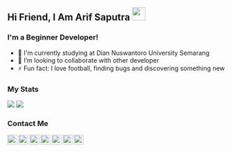## Hi Friend, I Am Arif Saputra <img src="https://raw.githubusercontent.com/iampavangandhi/iampavangandhi/master/gifs/Hi.gif" width="30px">

### I'm a Beginner Developer!
- 🏫 I'm currently studying at Dian Nuswantoro University Semarang
- 👯 I’m looking to collaborate with other developer
- ⚡ Fun fact: I love football, finding bugs and discovering something new

### My Stats
<p>
    <img src="https://github-readme-stats.vercel.app/api?username=arifsptra&show_icons=true&hide_border=true&custom_title=Arif Saputra's" />
    <img src="https://github-readme-stats.vercel.app/api/top-langs/?username=arifsptra&layout=compact&hide_border=true hight"/>
</p>

### Contact Me
<a href="https://twitter.com/arif_sptrra">
  <img align="left" alt="Arif Twitter" width="22px" src="https://cdn.jsdelivr.net/npm/simple-icons@v3/icons/twitter.svg" />
</a>
<a href="https://www.linkedin.com/in/arif-saputra-71754b220">
  <img align="left" alt="Arif Linkdein" width="22px" src="https://cdn.jsdelivr.net/npm/simple-icons@v3/icons/linkedin.svg" />
</a>
<a href="https://github.com/arifsptra">
  <img align="left" alt="Arif Github" width="22px" src="https://cdn.jsdelivr.net/npm/simple-icons@v3/icons/github.svg" />
</a>
<a href="https://t.me/arif_sptrra">
  <img align="left" alt="Arif Telegram" width="22px" src="https://cdn.jsdelivr.net/npm/simple-icons@v3/icons/telegram.svg" />
</a>
<a href="https://www.instagram.com/arif_sptrra">
  <img align="left" alt="Ajay's Instagram" width="22px" src="https://cdn.jsdelivr.net/npm/simple-icons@3.13.0/icons/instagram.svg" />
</a>
<a href="https://www.facebook.com/profile.php?id=100011974691749">
  <img align="left" alt="Ajay's Instagram" width="22px" src="https://cdn.jsdelivr.net/npm/simple-icons@3.13.0/icons/facebook.svg" />
</a>
<a href="arif.sptrra@gmail.com">
  <img align="left" alt="Arif Gmail" width="22px" src="https://cdn.jsdelivr.net/npm/simple-icons@3.13.0/icons/gmail.svg" />
</a>

